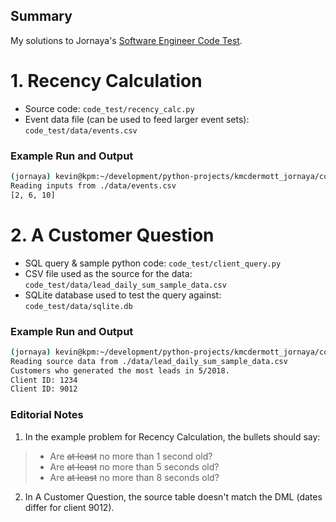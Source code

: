 ## Summary

My solutions to Jornaya's [Software Engineer Code Test](https://leadid-dev.gitlab.io/scratch/software-engineering-code-test/).


# 1. Recency Calculation

* Source code: `code_test/recency_calc.py`
* Event data file (can be used to feed larger event sets): 
  `code_test/data/events.csv`

### Example Run and Output

```bash
(jornaya) kevin@kpm:~/development/python-projects/kmcdermott_jornaya/code_test$ python recency_calc.py
Reading inputs from ./data/events.csv
[2, 6, 10]
```

# 2. A Customer Question

* SQL query & sample python code: `code_test/client_query.py`
* CSV file used as the source for the data: 
  `code_test/data/lead_daily_sum_sample_data.csv`
* SQLite database used to test the query against: `code_test/data/sqlite.db`

### Example Run and Output

```bash
(jornaya) kevin@kpm:~/development/python-projects/kmcdermott_jornaya/code_test$ python client_query.py
Reading source data from ./data/lead_daily_sum_sample_data.csv
Customers who generated the most leads in 5/2018.
Client ID: 1234
Client ID: 9012
```

### Editorial Notes

1. In the example problem for Recency Calculation, the bullets should say:

> - Are ~~at least~~ no more than 1 second old?
> - Are ~~at least~~ no more than 5 seconds old?
> - Are ~~at least~~ no more than 8 seconds old?

2. In A Customer Question, the source table doesn't match the DML (dates differ for client 9012).
